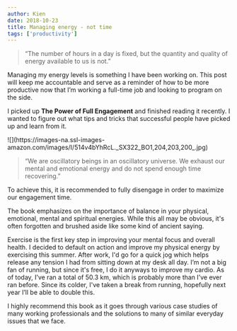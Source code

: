```yaml
---
author: Kien
date: 2018-10-23
title: Managing energy - not time
tags: ['productivity']
---
```


<blockquote>“The number of hours in a day is fixed, but the quantity and quality of energy available to us is not.”</blockquote>

Managing my energy levels is something I have been working on. This post will keep me accountable and serve as a reminder of how to be more productive now that I’m working a full-time job and looking to program on the side.

I picked up **The Power of Full Engagement** and finished reading it recently. I wanted to figure out what tips and tricks that successful people have picked up and learn from it.

<div className="flex justify-center">![](https://images-na.ssl-images-amazon.com/images/I/514v4bYhRcL._SX322_BO1,204,203,200_.jpg)</div>

<blockquote>“We are oscillatory beings in an oscillatory universe. We exhaust our mental and emotional energy and do not spend enough time recovering.” </blockquote>

To achieve this, it is recommended to fully disengage in order to maximize our engagement time.

The book emphasizes on the importance of balance in your physical, emotional, mental and spiritual energies. While this all may be obvious, it's often forgotten and brushed aside like some kind of ancient saying.

Exercise is the first key step in improving your mental focus and overall health. I decided to default on action and improve my physical energy by exercising this summer. After work, I'd go for a quick jog which helps release any tension I had from sitting down at my desk all day. I’m not a big fan of running, but since it's free, I do it anyways to improve my cardio. As of today, I’ve ran a total of 50.3 km, which is probably more than I’ve ever ran before. Since its colder, I've taken a break from running, hopefully next year I’ll be able to double this.

I highly recommend this book as it goes through various case studies of many working professionals and the solutions to many of similar everyday issues that we face.
